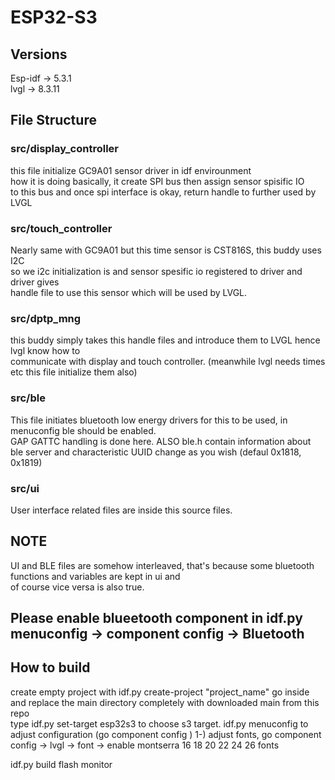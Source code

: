 # ESP32-S3

## Versions
Esp-idf -> 5.3.1  
lvgl    -> 8.3.11

## File Structure
### src/display_controller
  this file initialize GC9A01 sensor driver in idf envirounment  
  how it is doing basically, it create SPI bus then assign sensor spisific IO  
  to this bus and once spi interface is okay, return handle to further used by LVGL
### src/touch_controller
  Nearly same with GC9A01 but this time sensor is CST816S, this buddy uses I2C  
  so we i2c initialization is and sensor spesific io registered to driver and driver gives  
  handle file to use this sensor which will be used by LVGL.  
### src/dptp_mng
  this buddy simply takes this handle files and introduce them to LVGL hence lvgl know how to  
  communicate with display and touch controller. (meanwhile lvgl needs times etc this file initialize them also)  
### src/ble 
  This file initiates bluetooth low energy drivers for this to be used, in menuconfig ble should be enabled.  
  GAP GATTC handling is done here.
  ALSO ble.h contain information about ble server and characteristic UUID change as you wish (defaul 0x1818, 0x1819)
  
### src/ui 
  User interface related files are inside this source files.

## NOTE
  UI and BLE files are somehow interleaved, that's because some bluetooth functions and variables are kept in ui and  
  of course vice versa is also true.

## Please enable blueetooth component in idf.py menuconfig -> component config -> Bluetooth 

## How to build
  create empty project with idf.py create-project "project_name"
  go inside and replace the main directory completely with downloaded main from this repo  
  type idf.py set-target esp32s3 to choose s3 target.
  idf.py menuconfig to adjust configuration (go component config )
    1-) adjust fonts, go component config -> lvgl -> font -> enable montserra 16 18 20 22 24 26 fonts 
     
  idf.py build flash monitor

